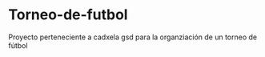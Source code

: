 # Torneo-de-futbol
Proyecto perteneciente a cadxela gsd para la organziación de un torneo de fútbol
